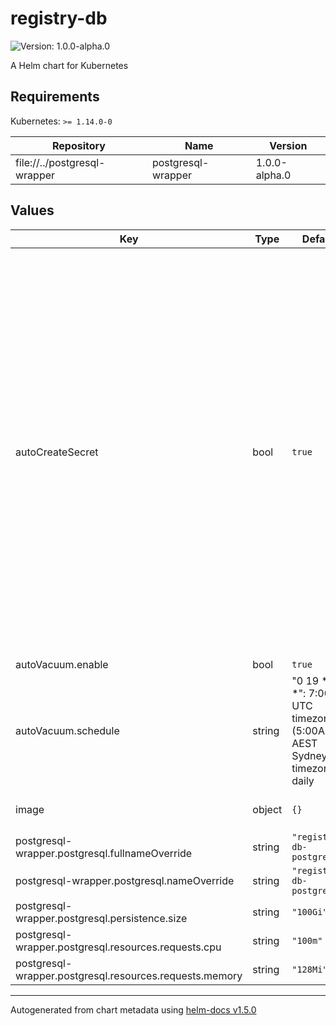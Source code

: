 # registry-db

![Version: 1.0.0-alpha.0](https://img.shields.io/badge/Version-1.0.0--alpha.0-informational?style=flat-square)

A Helm chart for Kubernetes

## Requirements

Kubernetes: `>= 1.14.0-0`

| Repository | Name | Version |
|------------|------|---------|
| file://../postgresql-wrapper | postgresql-wrapper | 1.0.0-alpha.0 |

## Values

| Key | Type | Default | Description |
|-----|------|---------|-------------|
| autoCreateSecret | bool | `true` | whether auto-create secret for client account password. After the migrator runs properly, a non-superuser DB account (named `client`) will be created. Its password will loaded from secret `{{ .Chart.Name }}-password` (e.g. `authorization-db-passwor`) & key: `password`. Set this option to `true` will make helm auto-create the secret with random password, ONLY when the secret not exists. |
| autoVacuum.enable | bool | `true` |  |
| autoVacuum.schedule | string | "0 19 * * *": 7:00PM UTC timezone (5:00AM in AEST Sydney timezone) daily | auto vacuum cronjob schedule string. specified using unix-cron format (in UTC timezone by default). |
| image | object | `{}` | migrator docker image settings |
| postgresql-wrapper.postgresql.fullnameOverride | string | `"registry-db-postgresql"` |  |
| postgresql-wrapper.postgresql.nameOverride | string | `"registry-db-postgresql"` |  |
| postgresql-wrapper.postgresql.persistence.size | string | `"100Gi"` |  |
| postgresql-wrapper.postgresql.resources.requests.cpu | string | `"100m"` |  |
| postgresql-wrapper.postgresql.resources.requests.memory | string | `"128Mi"` |  |

----------------------------------------------
Autogenerated from chart metadata using [helm-docs v1.5.0](https://github.com/norwoodj/helm-docs/releases/v1.5.0)
